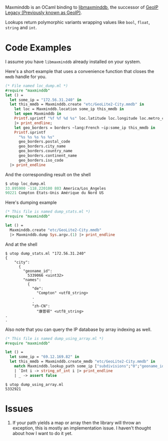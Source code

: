 Maxminddb is an OCaml binding to [libmaxminddb](https://github.com/maxmind/libmaxminddb),
the successor of [GeoIP Legacy (Previously known as
GeoIP)](http://dev.maxmind.com/geoip/).

Lookups return polymorphic variants wrapping values like `bool`,
`float`, `string` and `int`.

# Code Examples

I assume you have `libmaxminddb` already installed on your system.

Here's a short example that uses a convenience function that
closes the `mmdb` handle for you.

```ocaml
(* File named loc_dump.ml *)
#require "maxminddb"
let () = 
  let some_ip = "172.56.31.240" in
  let this_mmdb = Maxminddb.create "etc/GeoLite2-City.mmdb" in
    let loc = Maxminddb.location some_ip this_mmdb in
    let open Maxminddb in
    Printf.sprintf "%f %f %d %s" loc.latitude loc.longitude loc.metro_code loc.time_zone
    |> print_endline;
    let geo_borders = borders ~lang:French ~ip:some_ip this_mmdb in
    Printf.sprintf
      "%s %s %s %s %s"
      geo_borders.postal_code
      geo_borders.city_name
      geo_borders.country_name
      geo_borders.continent_name
      geo_borders.iso_code
  |> print_endline
```

And the corresponding result on the shell

```ocaml
$ utop loc_dump.ml
33.895900 -118.220100 803 America/Los_Angeles
90221 Compton États-Unis Amérique du Nord US
```

Here's dumping example

```ocaml
(* This file is named dump_stats.ml *)
#require "maxminddb"

let () =
  Maxminddb.create "etc/GeoLite2-City.mmdb"
  |> Maxminddb.dump Sys.argv.(1) |> print_endline
```

And at the shell

```shell
$ utop dump_stats.ml "172.56.31.240"
{
    "city": 
      {
        "geoname_id": 
          5339066 <uint32>
        "names": 
          {
            "de": 
              "Compton" <utf8_string>
            .
            .
            "zh-CN": 
              "康普顿" <utf8_string>
.
.
```

Also note that you can query the IP database by array indexing as
well.

```ocaml
(* This file is named dump_using_array.ml *)
#require "maxminddb"

let () =
  let some_ip = "69.12.169.82" in
  let this_mmdb = Maxminddb.create_mmdb "etc/GeoLite2-City.mmdb" in 
    match Maxminddb.lookup_path some_ip ["subdivisions";"0";"geoname_id"] this_mmdb with
    | `Int i -> string_of_int i |> print_endline
    | _ -> assert false
```

```shell
$ utop dump_using_array.ml
5332921
```

# Issues

1.  If your path yields a map or array then the library will throw an
    exception, this is mostly an implementation issue. I haven't
    thought about how I want to do it yet.
